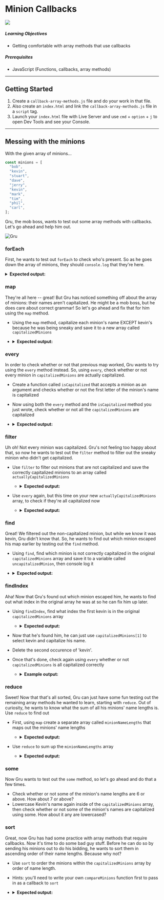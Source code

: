 # Minion Callbacks

![](https://cdn-images-1.medium.com/max/1200/1*tv6jdV17yusTsuzgxPz0Aw.jpeg)

##### Learning Objectives

- Getting comfortable with array methods that use callbacks

##### Prerequisites

- JavaScript (Functions, callbacks, array methods)

---

## Getting Started

1. Create a `callback-array-methods.js` file and do your work in that file.
2. Also create an `index.html` and link the `callback-array-methods.js` file in a `script` tag.
3. Launch your `index.html` file with Live Server and use `cmd` + `option` + `j` to open Dev Tools and see your Console.

---

## Messing with the minions

With the given array of minions...

```js
const minions = [
  "bob",
  "kevin",
  "stuart",
  "dave",
  "jerry",
  "kevin",
  "mark",
  "tim",
  "phil",
  "carl",
];
```

Gru, the mob boss, wants to test out some array methods with callbacks. Let's go ahead and help him out.

![Gru](https://media.giphy.com/media/fYl6op4uTBUBy/giphy.gif)

### forEach

First, he wants to test out `forEach` to check who's present. So as he goes down the array of minions, they should `console.log` that they're here.

<details><summary><strong>Expected output:</strong></summary><p>
  
   ```js
   bob - here
   kevin - here 
   stuart - here
   // and so on and so forth all the way down to carl
   ```
  
 </p></details>
 
### map

They're all here -- great! But Gru has noticed something off about the array of minions: their names aren't capitalized. He might be a mob boss, but he does care about correct grammar! So let's go ahead and fix that for him using the `map` method.

- Using the `map` method, capitalize each minion's name EXCEPT kevin's because he was being sneaky and save it to a new array called `capitalizedMinions`
- <details><summary><strong>Expected output:</strong></summary><p>

  ```js
  Bob;
  kevin;
  Stuart;
  // and so on and so forth all the way down to Carl
  ```

   </p></details>

### every

In order to check whether or not that previous map worked, Gru wants to try using the `every` method instead. So, using `every`, check whether or not every minion in `capitalizedMinions` are actually capitalized.

- Create a function called `isCapitalized` that accepts a minion as an argument and checks whether or not the first letter of the minion's name is capitalized
- Now using both the `every` method and the `isCapitalized` method you just wrote, check whether or not all the `capitalizedMinions` are capitalized
- <details><summary><strong>Expected output:</strong></summary><p>

  ```js
  false;
  ```

   </p></details>

### filter

Uh oh! Not every minion was capitalized. Gru's not feeling too happy about that, so now he wants to test out the `filter` method to filter out the sneaky minion who didn't get capitalized.

- Use `filter` to filter out minions that are not capitalized and save the correctly capitalized minions to an array called `actuallyCapitalizedMinions`

  - <details><summary><strong>Expected output:</strong></summary><p>

    ```js
    // if you console.log actuallyCapitalizedMinions, kevin should be gone and you should see..
    Bob;
    Stuart;
    Dave;
    // and so on and so forth all the way down to Carl
    ```

   </p></details>

- Use `every` again, but this time on your new `actuallyCapitalizedMinions` array, to check if they're all capitalized now

  - <details><summary><strong>Expected output:</strong></summary><p>

    ```js
    true;
    ```

    </p></details>

### find

Great! We filtered out the non-capitalized minion, but while we know it was kevin, Gru didn't know that. So, he wants to find out which minion escaped his map earlier by testing out the `find` method.

- Using `find`, find which minion is not correctly capitalized in the original `capitalizedMinions` array and save it to a variable called `uncapitalizedMinion`, then console log it
- <details><summary><strong>Expected output:</strong></summary><p>

  ```js
  kevin;
  ```

   </p></details>

### findIndex

Aha! Now that Gru's found out which minion escaped him, he wants to find out what index in the original array he was at so he can fix him up later.

- Using `findIndex`, find what index the first kevin is in the original `capitalizedMinions` array

  - <details><summary><strong>Expected output:</strong></summary><p>

    ```js
    1;
    ```

     </p></details>

- Now that he's found him, he can just use `capitalizedMinions[1]` to select kevin and capitalize his name.
- Delete the second occurence of 'kevin'.
- Once that's done, check again using `every` whether or not `capitalizedMinions` is all capitalized correctly

  - <details><summary><strong>Example output:</strong></summary><p>

    ```js
    true;
    ```

     </p></details>

### reduce

Sweet! Now that that's all sorted, Gru can just have some fun testing out the remaining array methods he wanted to learn, starting with `reduce`. Out of curiosity, he wants to know what the sum of all his minions' name lengths is. Use `reduce` to find out

- First, using `map` create a separate array called `minionNameLengths` that maps out the minions' name lengths

  - <details><summary><strong>Expected output:</strong></summary><p>

         ```js
         // if you console logged minionNameLengths, you should get
        [3, 5, 6, 4, 5, 4, 3, 4, 4]
         ```

       </p></details>

- Use `reduce` to sum up the `minionNameLengths` array

  - <details><summary><strong>Expected output:</strong></summary><p>

    ```js
    // the sum should be 38
    ```

    </p></details>

### some

Now Gru wants to test out the `some` method, so let's go ahead and do that a few times.

- Check whether or not some of the minion's name lengths are 6 or above. How about 7 or above?
- Lowercase Kevin's name again inside of the `capitalizedMinions` array, then check whether or not some of the minion's names are capitalized using some. How about it any are lowercased?

### sort

Great, now Gru has had some practice with array methods that require callbacks. Now it's time to do some bad guy stuff. Before he can do so by sending his minions out to do his bidding, he wants to sort them in ascending order of their name lengths. Because why not?

- Use `sort` to order the minions within the `capitalizedMinions` array by order of name length.
- Hints: you'll need to write your own `compareMinions` function first to pass in as a callback to `sort`
- <details><summary><strong>Expected output:</strong></summary><p>

  ```js
  // if you console log capitalizedMinions after sorting, you should get
  ["Bob", "Tim", "Dave", "Mark", "Phil", "Carl", "kevin", "Jerry", "Stuart"];
  ```

 </p></details>
